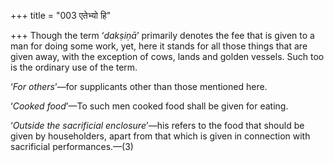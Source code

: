 +++
title = "003 एतेभ्यो हि"

+++
Though the term ‘*dakṣiṇā*’ primarily denotes the fee that is given to a
man for doing some work, yet, here it stands for all those things that
are given away, with the exception of cows, lands and golden vessels.
Such too is the ordinary use of the term.

‘*For others*’—for supplicants other than those mentioned here.

‘*Cooked food*’—To such men cooked food shall be given for eating.

‘*Outside the sacrificial enclosure*’—his refers to the food that should
be given by householders, apart from that which is given in connection
with sacrificial performances.—(3)


